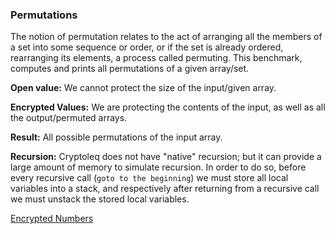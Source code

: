 ### Permutations
The notion of permutation relates to the act of arranging all the members of a set into some sequence or order, or if the set is already ordered, rearranging its elements, a process called permuting. This benchmark, computes and prints all permutations of a given array/set.

**Open value:** We cannot protect the size of the input/given array.

**Encrypted Values:** We are protecting the contents of the input, as well as all the output/permuted arrays.

**Result:** All possible permutations of the input array.

**Recursion:** Cryptoleq does not have "native" recursion; but it can provide a large amount of memory to simulate recursion. In order to do so, before every recursive call (```goto to the beginning```) we must store all local variables into a stack, and respectively after returning from a recursive call we must unstack the stored local variables.

[Encrypted Numbers](https://github.com/momalab/privacy_benchmarks/tree/master/permutations/permutations_s.sca)
